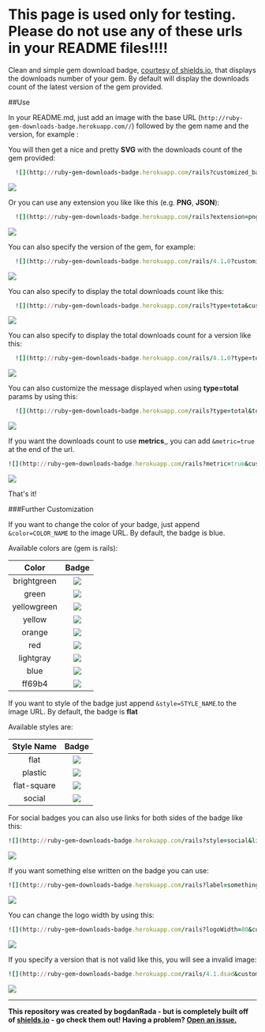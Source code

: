 This page is used only for testing. Please do not use any of these urls in your README files!!!!
================================================================================================

Clean and simple gem download badge, [courtesy of shields.io](https://github.com/badges/shields), that displays the downloads number of your gem. By default will display the downloads count of the latest version of the gem provided.

##Use

In your README.md, just add an image with the base URL (`http://ruby-gem-downloads-badge.herokuapp.com//`) followed by the gem name and the version, for example :

You will then get a nice and pretty **SVG** with the downloads count of the gem provided:

```ruby
  ![](http://ruby-gem-downloads-badge.herokuapp.com/rails?customized_badge=true)
```

![](http://ruby-gem-downloads-badge.herokuapp.com/rails?customized_badge=true)

Or you can use any extension you like like this (e.g. **PNG**, **JSON**\):

```ruby
  ![](http://ruby-gem-downloads-badge.herokuapp.com/rails?extension=png&customized_badge=true)
```

![](http://ruby-gem-downloads-badge.herokuapp.com/rails?extension=png&customized_badge=true)

You can also specify the version of the gem, for example:

```ruby
  ![](http://ruby-gem-downloads-badge.herokuapp.com/rails/4.1.0?customized_badge=true)
```

![](http://ruby-gem-downloads-badge.herokuapp.com/rails/4.1.0?customized_badge=true)

You can also specify to display the total downloads count like this:

```ruby
  ![](http://ruby-gem-downloads-badge.herokuapp.com/rails?type=tota&customized_badge=truel)
```

![](http://ruby-gem-downloads-badge.herokuapp.com/rails?type=total&customized_badge=true)

You can also specify to display the total downloads count for a version like this:

```ruby
  ![](http://ruby-gem-downloads-badge.herokuapp.com/rails/4.1.0?type=total&customized_badge=true)
```

![](http://ruby-gem-downloads-badge.herokuapp.com/rails/4.1.0?type=total&customized_badge=true)

You can also customize the message displayed when using **type=total** params by using this:

```ruby
  ![](http://ruby-gem-downloads-badge.herokuapp.com/rails?type=total&total_label=total-awesome&customized_badge=true)
```

![](http://ruby-gem-downloads-badge.herokuapp.com/rails?type=total&total_label=total-awesome&customized_badge=true)

If you want the downloads count to use **metrics**,, you can add `&metric=true` at the end of the url.

```ruby
![](http://ruby-gem-downloads-badge.herokuapp.com/rails?metric=true&customized_badge=true)
```

![](http://ruby-gem-downloads-badge.herokuapp.com/rails?metric=true&customized_badge=true)

That's it!

###Further Customization

If you want to change the color of your badge, just append `&color=COLOR_NAME` to the image URL. By default, the badge is blue.

Available colors are (gem is rails):

|    Color    |                                         Badge                                         |
|:-----------:|:-------------------------------------------------------------------------------------:|
| brightgreen | ![](http://ruby-gem-downloads-badge.herokuapp.com/rails?color=brightgreen&style=flat&customized_badge=true) |
|    green    |    ![](http://ruby-gem-downloads-badge.herokuapp.com/rails?color=green&style=flat&customized_badge=true) |
| yellowgreen | ![](http://ruby-gem-downloads-badge.herokuapp.com/rails?color=yellowgreen&style=flat&customized_badge=true) |
|   yellow    |   ![](http://ruby-gem-downloads-badge.herokuapp.com/rails?color=yellow&style=flat&customized_badge=true) |
|   orange    |   ![](http://ruby-gem-downloads-badge.herokuapp.com/rails?color=orange&style=flat&customized_badge=true) |
|     red     |     ![](http://ruby-gem-downloads-badge.herokuapp.com/rails?color=red&style=flat&customized_badge=true) |
|  lightgray  |  ![](http://ruby-gem-downloads-badge.herokuapp.com/rails?color=lightgray&style=flat&customized_badge=true) |
|    blue     |    ![](http://ruby-gem-downloads-badge.herokuapp.com/rails?color=blue&style=flat&customized_badge=true) |
|   ff69b4    |   ![](http://ruby-gem-downloads-badge.herokuapp.com/rails?color=ff69b4&style=flat&customized_badge=true) |

If you want to style of the badge just append `&style=STYLE_NAME`.to the image URL. By default, the badge is **flat**

Available styles are:

| Style Name  |                                   Badge                                    |
|:-----------:|:--------------------------------------------------------------------------:|
|    flat     |    ![](http://ruby-gem-downloads-badge.herokuapp.com/rails?style=flat&customized_badge=true)     |
|   plastic   |   ![](http://ruby-gem-downloads-badge.herokuapp.com/rails?style=plastic&customized_badge=true)   |
| flat-square | ![](http://ruby-gem-downloads-badge.herokuapp.com/rails?style=flat-square&customized_badge=true) |
|   social    |   ![](http://ruby-gem-downloads-badge.herokuapp.com/rails?style=social&customized_badge=true)    |

For social badges you can also use links for both sides of the badge like this:

```ruby
![](http://ruby-gem-downloads-badge.herokuapp.com/rails?style=social&link=http://google.com&link=http://yahoo.com&customized_badge=true)
```

![](http://ruby-gem-downloads-badge.herokuapp.com/rails?style=social&link=http://google.com&link=http://yahoo.com&customized_badge=true)

If you want something else written on the badge you can use:

```ruby
![](http://ruby-gem-downloads-badge.herokuapp.com/rails?label=something-else&customized_badge=true)
```

![](http://ruby-gem-downloads-badge.herokuapp.com/rails?label=something-else&customized_badge=true)

You can change the logo width by using this:

```ruby
![](http://ruby-gem-downloads-badge.herokuapp.com/rails?logoWidth=80&customized_badge=true)
```

![](http://ruby-gem-downloads-badge.herokuapp.com/rails?logoWidth=80&customized_badge=true)

If you specify a version that is not valid like this, you will see a invalid image:

```ruby
![](http://ruby-gem-downloads-badge.herokuapp.com/rails/4.1.dsad&customized_badge=true)
```

![](http://ruby-gem-downloads-badge.herokuapp.com/rails/4.1.dsad&customized_badge=true)

---

**This repository was created by bogdanRada - but is completely built off of [shields.io](http://github.com/badges/shields) - go check them out! Having a problem? [Open an issue.](http://github.com/bogdanRada/gem-downloads-badge/issues)**
